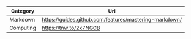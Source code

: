 |<sub>Category</sub>|<sub>Url</sub>|
|--------|----|
|<sub>Markdown</sub>|<sub>https://guides.github.com/features/mastering-markdown/ </sub>|
|<sub>Computing</sub>|<sub>https://tnw.to/2x7NGCB</sub>|
